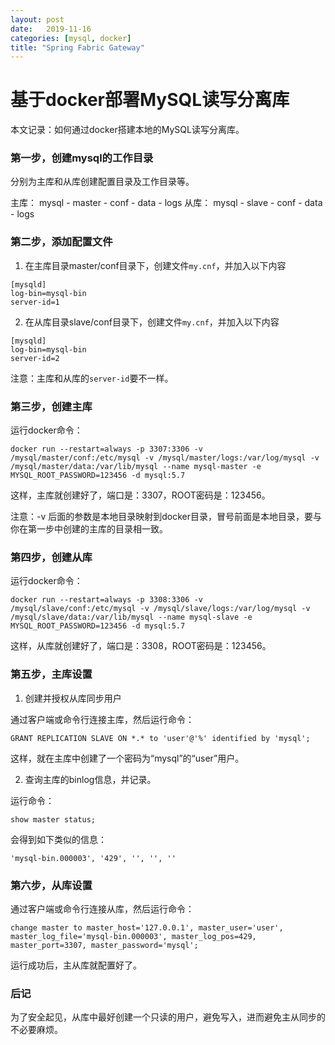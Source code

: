 ```yaml
---
layout: post
date:   2019-11-16
categories: [mysql, docker]
title: "Spring Fabric Gateway"
---
```


# 基于docker部署MySQL读写分离库

本文记录：如何通过docker搭建本地的MySQL读写分离库。

### 第一步，创建mysql的工作目录

分别为主库和从库创建配置目录及工作目录等。

主库：
	mysql
		- master
			- conf
			- data
			- logs
从库：
	mysql
		- slave
			- conf
			- data
			- logs
		
### 第二步，添加配置文件

1. 在主库目录master/conf目录下，创建文件```my.cnf```，并加入以下内容

```
[mysqld]
log-bin=mysql-bin
server-id=1
```

2. 在从库目录slave/conf目录下，创建文件```my.cnf```，并加入以下内容

```
[mysqld]
log-bin=mysql-bin
server-id=2
```

注意：主库和从库的```server-id```要不一样。

### 第三步，创建主库

运行docker命令：

```
docker run --restart=always -p 3307:3306 -v /mysql/master/conf:/etc/mysql -v /mysql/master/logs:/var/log/mysql -v /mysql/master/data:/var/lib/mysql --name mysql-master -e MYSQL_ROOT_PASSWORD=123456 -d mysql:5.7 
```

这样，主库就创建好了，端口是：3307，ROOT密码是：123456。

注意：-v 后面的参数是本地目录映射到docker目录，冒号前面是本地目录，要与你在第一步中创建的主库的目录相一致。

### 第四步，创建从库

运行docker命令：

```
docker run --restart=always -p 3308:3306 -v /mysql/slave/conf:/etc/mysql -v /mysql/slave/logs:/var/log/mysql -v /mysql/slave/data:/var/lib/mysql --name mysql-slave -e MYSQL_ROOT_PASSWORD=123456 -d mysql:5.7
```

这样，从库就创建好了，端口是：3308，ROOT密码是：123456。

### 第五步，主库设置

1. 创建并授权从库同步用户

通过客户端或命令行连接主库，然后运行命令：

```
GRANT REPLICATION SLAVE ON *.* to 'user'@'%' identified by 'mysql';
```

这样，就在主库中创建了一个密码为“mysql”的“user”用户。

2. 查询主库的binlog信息，并记录。

运行命令：

```
show master status;
```

会得到如下类似的信息：

```
'mysql-bin.000003', '429', '', '', ''
```

### 第六步，从库设置

通过客户端或命令行连接从库，然后运行命令：

```
change master to master_host='127.0.0.1', master_user='user', master_log_file='mysql-bin.000003', master_log_pos=429, master_port=3307, master_password='mysql';
``` 

运行成功后，主从库就配置好了。

### 后记

为了安全起见，从库中最好创建一个只读的用户，避免写入，进而避免主从同步的不必要麻烦。